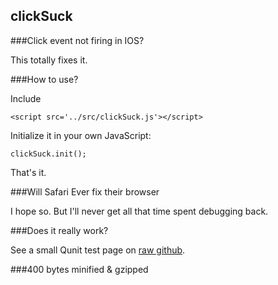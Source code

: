 clickSuck
---------

###Click event not firing in IOS?

This totally fixes it. 

###How to use?

Include 

    <script src='../src/clickSuck.js'></script>

Initialize it in your own JavaScript:

    clickSuck.init();

That's it.

###Will Safari Ever fix their browser

I hope so. But I'll never get all that time spent debugging back. 

###Does it really work?

See a small Qunit test page on 
<a href="https://rawgit.com/tevko/clickSuck/master/test/browser.html" 
  target="_blank" title="opens in new tab or window">raw github</a>.
  
###400 bytes minified & gzipped
